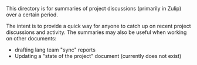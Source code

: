 This directory is for summaries of project discussions (primarily in Zulip)
over a certain period.

The intent is to provide a quick way for anyone to catch up on recent project
discussions and activity. The summaries may also be useful when working on
other documents:

* drafting lang team "sync" reports
* Updating a "state of the project" document (currently does not exist)

